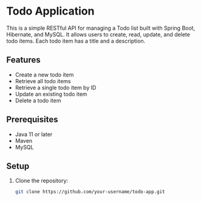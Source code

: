 # Todo Application

This is a simple RESTful API for managing a Todo list built with Spring Boot, Hibernate, and MySQL. It allows users to create, read, update, and delete todo items. Each todo item has a title and a description.

## Features

- Create a new todo item
- Retrieve all todo items
- Retrieve a single todo item by ID
- Update an existing todo item
- Delete a todo item

## Prerequisites

- Java 11 or later
- Maven
- MySQL

## Setup

1. Clone the repository:

   ```bash
   git clone https://github.com/your-username/todo-app.git
